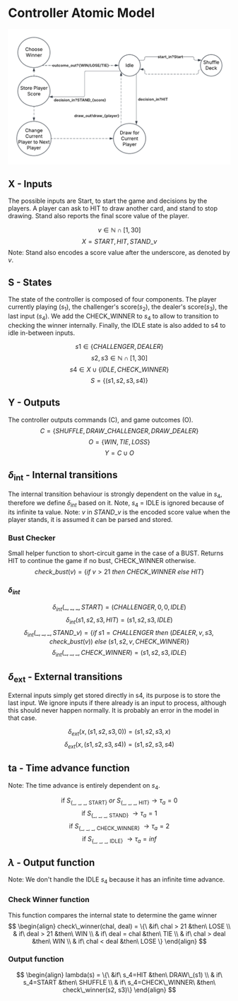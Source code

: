 # Controller Atomic Model
![controller model](controller.png)

## X - Inputs
The possible inputs are Start, to start the game and decisions by the players. 
A player can ask to HIT to draw another card, and stand to stop drawing. 
Stand also reports the final score value of the player.

$$ v \in \mathbb{N} \cap [1,30]$$
$$X = {START, HIT, STAND\_v}$$
Note: Stand also encodes a score value after the underscore, as denoted by $v$.

## S - States
The state of the controller is composed of four components. 
The player currently playing ($s_1$), the challenger's score($s_2$), the dealer's score($s_3$), 
the last input ($s_4$). We add the CHECK_WINNER to $s_4$ to allow to transition to checking the winner internally. 
Finally, the IDLE state is also added to s4 to idle in-between inputs.

$$ s1 \in \{CHALLENGER, DEALER\}$$
$$ s2, s3 \in \mathbb{N} \cap [1,30]$$
$$ s4 \in X \cup \{IDLE, CHECK\_WINNER\}$$
$$ S = \{(s1,s2,s3,s4)\} $$

## Y - Outputs
The controller outputs commands (C), and game outcomes (O).
$$ C = \{SHUFFLE, DRAW\_CHALLENGER, DRAW\_DEALER\}$$
$$ O = \{WIN, TIE, LOSS\}$$
$$ Y = C \cup O $$

## $\delta$<sub>int</sub> - Internal transitions
The internal transition behaviour is strongly dependent on the value in $s_4$, 
therefore we define $\delta_{int}$ based on it. Note, $s_4$ = IDLE is ignored because of its infinite ta value.
Note: $v$ in $STAND\_v$ is the encoded score value when the player stands, it is assumed it can be parsed and stored.

### Bust Checker
Small helper function to short-circuit game in the case of a BUST. Returns HIT to continue the game if no bust, 
CHECK_WINNER otherwise.
$$check\_bust(v) = \{if\ v > 21\ then\ CHECK\_WINNER \ else\ HIT\}$$

### $\delta_{int}$
$$ \delta_{int}(\_, \_, \_, START) = (CHALLENGER, 0, 0, IDLE)$$
$$ \delta_{int}(s1, s2, s3, HIT) = (s1, s2, s3, IDLE)$$
$$ \delta_{int}(\_, \_, \_, STAND\_v) = \{if\ s1 = CHALLENGER\ then\ (DEALER, v, s3, check\_bust(v))\ else\ (s1, s2, v, CHECK\_WINNER)\}$$
$$ \delta_{int}(\_, \_, \_, CHECK\_WINNER) = (s1, s2, s3, IDLE)$$

## $\delta$<sub>ext</sub> - External transitions
External inputs simply get stored directly in s4, its purpose is to store the last input. 
We ignore inputs if there already is an input to process, although this should never happen normally. 
It is probably an error in the model in that case.

$$ \delta_{ext}(x, (s1,s2,s3,0))= (s1,s2,s3,x)$$
$$ \delta_{ext}(x, (s1,s2,s3,s4))= (s1,s2,s3,s4)$$

## ta - Time advance function
Note: The time advance is entirely dependent on $s_4$.

$$ \text{if}\ S_{\{\text{_, _, _, START}\}}\ or\ S_{\{\text{_, _, _, HIT}\}}\rightarrow \tau_a = 0 $$
$$ \text{if}\ S_{\{\text{_, _, _, STAND}\}}\ \rightarrow \tau_a = 1$$
$$ \text{if}\ S_{\{\text{_, _, _, CHECK_WINNER}\}}\ \rightarrow \tau_a = 2$$
$$ \text{if}\ S_{\{\text{_, _, _, IDLE}\}}\ \rightarrow \tau_a = inf$$

## $\lambda$ - Output function
Note: We don't handle the IDLE $s_4$ because it has an infinite time advance.
### Check Winner function
This function compares the internal state to determine the game winner
$$ \begin{align}
check\_winner(chal, deal) = \{\ &if\ chal > 21 &then\ LOSE \\
& if\ deal > 21 &then\ WIN \\
& if\ deal = chal &then\ TIE \\
& if\ chal > deal &then\ WIN \\
& if\ chal < deal &then\ LOSE \}
\end{align}
$$

### Output function
$$ \begin{align}
lambda(s) = \{\ &if\ s_4=HIT &then\ DRAW\_(s1) \\
& if\ s_4=START &then\ SHUFFLE \\
& if\ s_4=CHECK\_WINNER\ &then\ check\_winner(s2, s3)\} 
\end{align}
$$